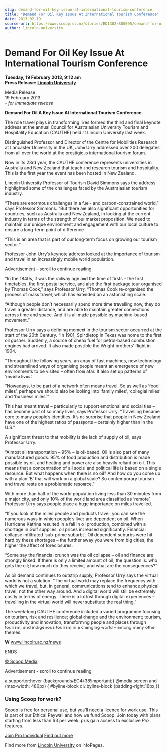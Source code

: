 ```yaml
---
slug: demand-for-oil-key-issue-at-international-tourism-conference
title: "Demand For Oil Key Issue At International Tourism Conference"
date: 2013-02-19
source-url: https://www.scoop.co.nz/stories/ED1302/S00095/demand-for-oil-key-issue-at-international-tourism-conference.htm
author: lincoln-university
---
```

Demand For Oil Key Issue At International Tourism Conference
============================================================

**Tuesday, 19 February 2013, 9:12 am**  
**Press Release: [Lincoln University](https://info.scoop.co.nz/Lincoln_University)**

Media Release  
19 February 2013  
_\- for immediate release_

**Demand For Oil A Key Issue At International Tourism Conference**

The role travel plays in transforming lives formed the third and final keynote address at the annual Council for Australasian University Tourism and Hospitality Education (CAUTHE) held at Lincoln University last week.

Distinguished Professor and Director of the Centre for Mobilities Research at Lancaster University in the UK, John Urry addressed over 200 delegates from all over the world at the prestigious international tourism forum.

Now in its 23rd year, the CAUTHE conference represents universities in Australia and New Zealand that teach and research tourism and hospitality. This is the first year the event has been hosted in New Zealand.

Lincoln University Professor of Tourism David Simmons says the address highlighted some of the challenges faced by the Australasian tourism industry.

“There are enormous challenges in a fuel- and carbon-constrained world,” says Professor Simmons. “But there are also significant opportunities for countries, such as Australia and New Zealand, in looking at the current industry in terms of the strength of our market proposition. We need to maintain our unique environment and engagement with our local culture to ensure a long-term point of difference.

“This is an area that is part of our long-term focus on growing our tourism sector.”

Professor John Urry’s keynote address looked at the importance of tourism and travel in an increasingly mobile world population.

Advertisement - scroll to continue reading





“In the 1840s, it was the railway age and the time of firsts – the first timetables, the first postal service, and also the first package tour organised by Thomas Cook,” says Professor Urry. “Thomas Cook re-organised the process of mass travel, which has extended on an astonishing scale.

“Although people don’t necessarily spend more time travelling now, they do travel a greater distance, and are able to maintain greater connections across time and space. And it is all made possible by machine-based movement.”

Professor Urry says a defining moment in the tourism sector occurred at the start of the 20th Century. “In 1901, Spindletop in Texas was home to the first oil gusher. Suddenly, a source of cheap fuel for petrol-based combustion engines had arrived. It also made possible the Wright brothers’ flight in 1904.

“Throughout the following years, an array of fast machines, new technology and streamlined ways of organising people meant an emergence of new environments to be visited – often from afar. It also set up patterns of ‘mobile lives’.

“Nowadays, to be part of a network often means travel. So as well as ‘food miles’, perhaps we should also be looking into ‘family miles’, ‘collegial miles’ and ‘business miles’.”

This has meant travel – particularly to support emotional and social ties – has become part of so many lives, says Professor Urry. “Travelling became core to many people’s identities. It’s no surprise that people in New Zealand have one of the highest ratios of passports – certainly higher than in the U.S.”

A significant threat to that mobility is the lack of supply of oil, says Professor Urry.

“Almost all transportation – 95% – is oil-based. Oil is also part of many manufactured goods. 95% of food production and distribution is made possible by oil, and heating and power are also heavily reliant on oil. This means that a concentration of all social and political life is based on a single resource. But what happens when there is no oil? And how do you come up with a plan ‘B’ that will work on a global scale? So contemporary tourism and travel rests on a problematic resource.”

With more than half of the world population living less than 30 minutes from a major city, and only 10% of the world land area classified as ‘remote’, Professor Urry says people place a huge importance on miles travelled.

“If you look at the miles people and products travel, you can see the numerous ways in which people’s lives are dependent on oil. When Hurricane Katrina resulted in a fall in oil production, combined with a shortage in Gulf supplies, oil prices increased significantly. Financial collapse infiltrated ‘sub-prime suburbs’. Oil dependent suburbs were hit hard by these shortages – the further away you were from big cities, the higher the affect of foreclosures.

“Some say the financial crunch was the oil collapse – oil and finance are strongly linked. If there is only a limited amount of oil, the question is: who gets the oil; how much do they receive; and what are the consequences?”

As oil demand continues to outstrip supply, Professor Urry says the virtual world is not a solution. “The virtual world may replace the frequency with which we travel, but, in general, communications tend to enhance physical travel, not the other way around. And a digital world will still be extremely costly in terms of energy. There is a lot lost through digital experiences – travelling in the virtual world will never substitute the real thing.”

The week-long CAUTHE conference included a varied programme focusing on tourism, risk and resilience; global change and the environment; tourism, productivity and innovation; transforming people and places through tourism; and indigenous tourism in a changing world – among many other themes.

**W** www.lincoln.ac.nz/news

ENDS

[© Scoop Media](http://www.scoop.co.nz/about/terms.html)  

Advertisement - scroll to continue reading



a.supporter:hover {background:#EC4438!important;} @media screen and (max-width: 480px) { #byline-block div.byline-block {padding-right:16px;}}

### Using Scoop for work?

Scoop is free for personal use, but you’ll need a licence for work use. This is part of our Ethical Paywall and how we fund Scoop. Join today with plans starting from less than $3 per week, plus gain access to exclusive _Pro_ features.  
  
[Join Pro Individual](https://pro.scoop.co.nz/Individual/?from=ProIn24) [Find out more](https://pro.scoop.co.nz/using-scoop-for-work/?from=ProIn24)

Find more from [Lincoln University](https://info.scoop.co.nz/Lincoln_University) on InfoPages.